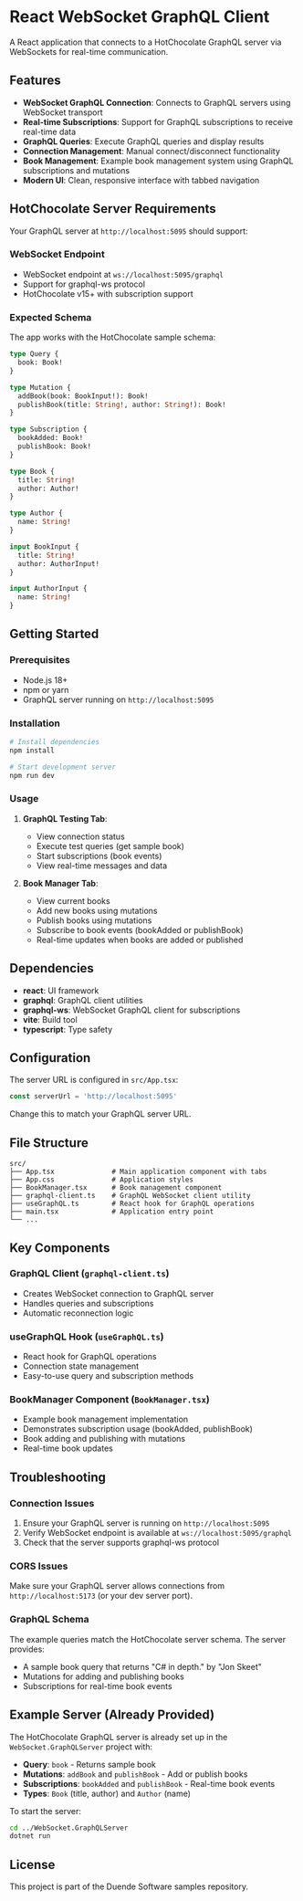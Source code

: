 # React WebSocket GraphQL Client

A React application that connects to a HotChocolate GraphQL server via WebSockets for real-time communication.

## Features

- **WebSocket GraphQL Connection**: Connects to GraphQL servers using WebSocket transport
- **Real-time Subscriptions**: Support for GraphQL subscriptions to receive real-time data
- **GraphQL Queries**: Execute GraphQL queries and display results
- **Connection Management**: Manual connect/disconnect functionality
- **Book Management**: Example book management system using GraphQL subscriptions and mutations
- **Modern UI**: Clean, responsive interface with tabbed navigation

## HotChocolate Server Requirements

Your GraphQL server at `http://localhost:5095` should support:

### WebSocket Endpoint
- WebSocket endpoint at `ws://localhost:5095/graphql`
- Support for graphql-ws protocol
- HotChocolate v15+ with subscription support

### Expected Schema

The app works with the HotChocolate sample schema:

```graphql
type Query {
  book: Book!
}

type Mutation {
  addBook(book: BookInput!): Book!
  publishBook(title: String!, author: String!): Book!
}

type Subscription {
  bookAdded: Book!
  publishBook: Book!
}

type Book {
  title: String!
  author: Author!
}

type Author {
  name: String!
}

input BookInput {
  title: String!
  author: AuthorInput!
}

input AuthorInput {
  name: String!
}
```

## Getting Started

### Prerequisites
- Node.js 18+ 
- npm or yarn
- GraphQL server running on `http://localhost:5095`

### Installation

```bash
# Install dependencies
npm install

# Start development server
npm run dev
```

### Usage

1. **GraphQL Testing Tab**:
   - View connection status
   - Execute test queries (get sample book)
   - Start subscriptions (book events)
   - View real-time messages and data

2. **Book Manager Tab**:
   - View current books
   - Add new books using mutations
   - Publish books using mutations  
   - Subscribe to book events (bookAdded or publishBook)
   - Real-time updates when books are added or published

## Dependencies

- **react**: UI framework
- **graphql**: GraphQL client utilities
- **graphql-ws**: WebSocket GraphQL client for subscriptions
- **vite**: Build tool
- **typescript**: Type safety

## Configuration

The server URL is configured in `src/App.tsx`:

```typescript
const serverUrl = 'http://localhost:5095'
```

Change this to match your GraphQL server URL.

## File Structure

```
src/
├── App.tsx              # Main application component with tabs
├── App.css              # Application styles
├── BookManager.tsx      # Book management component
├── graphql-client.ts    # GraphQL WebSocket client utility
├── useGraphQL.ts        # React hook for GraphQL operations
├── main.tsx             # Application entry point
└── ...
```

## Key Components

### GraphQL Client (`graphql-client.ts`)
- Creates WebSocket connection to GraphQL server
- Handles queries and subscriptions
- Automatic reconnection logic

### useGraphQL Hook (`useGraphQL.ts`)
- React hook for GraphQL operations
- Connection state management
- Easy-to-use query and subscription methods

### BookManager Component (`BookManager.tsx`)
- Example book management implementation
- Demonstrates subscription usage (bookAdded, publishBook)
- Book adding and publishing with mutations
- Real-time book updates

## Troubleshooting

### Connection Issues
1. Ensure your GraphQL server is running on `http://localhost:5095`
2. Verify WebSocket endpoint is available at `ws://localhost:5095/graphql`
3. Check that the server supports graphql-ws protocol

### CORS Issues
Make sure your GraphQL server allows connections from `http://localhost:5173` (or your dev server port).

### GraphQL Schema
The example queries match the HotChocolate server schema. The server provides:
- A sample book query that returns "C# in depth." by "Jon Skeet"
- Mutations for adding and publishing books
- Subscriptions for real-time book events

## Example Server (Already Provided)

The HotChocolate GraphQL server is already set up in the `WebSocket.GraphQLServer` project with:

- **Query**: `book` - Returns sample book
- **Mutations**: `addBook` and `publishBook` - Add or publish books
- **Subscriptions**: `bookAdded` and `publishBook` - Real-time book events
- **Types**: `Book` (title, author) and `Author` (name)

To start the server:
```bash
cd ../WebSocket.GraphQLServer
dotnet run
```

## License

This project is part of the Duende Software samples repository.
